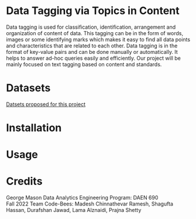 # Data Tagging via Topics in Content
Data tagging is used for classification, identification, arrangement and organization of content of data. This tagging can be in the form of words, images or some identifying marks which makes it easy to find all data points and characteristics that are related to each other. Data tagging is in the format of key-value pairs and can be done manually or automatically. It helps to answer ad-hoc queries easily and efficiently. Our project will be mainly focused on text tagging based on content and standards.

# Datasets
[Datsets proposed for this project](/Datasets)

# Installation

# Usage

# Credits
George Mason Data Analytics Engineering Program: DAEN 690
<br /> Fall 2022 Team Code-Bees: Madesh Chinnathevar Ramesh, Shagufta Hassan, Durafshan Jawad, Lama Alznaidi, Prajna Shetty

